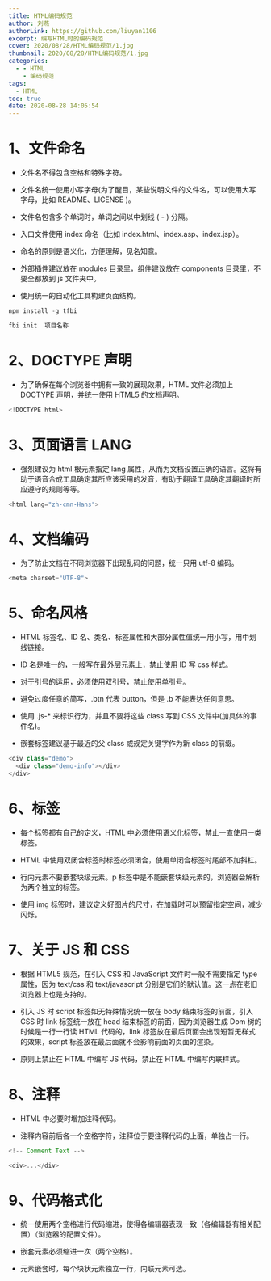 ```yaml
---
title: HTML编码规范
author: 刘燕
authorLink: https://github.com/liuyan1106
excerpt: 编写HTML时的编码规范
cover: 2020/08/28/HTML编码规范/1.jpg
thumbnail: 2020/08/28/HTML编码规范/1.jpg
categories:
  - - HTML
    - 编码规范
tags:
  - HTML
toc: true
date: 2020-08-28 14:05:54
---
```


# 1、文件命名

- 文件名不得包含空格和特殊字符。

- 文件名统一使用小写字母(为了醒目，某些说明文件的文件名，可以使用大写字母，比如 README、LICENSE )。

- 文件名包含多个单词时，单词之间以中划线 ( - ) 分隔。

- 入口文件使用 index 命名（比如 index.html、index.asp、index.jsp）。

- 命名的原则是语义化，方便理解，见名知意。

- 外部插件建议放在 modules 目录里，组件建议放在 components 目录里，不要全都放到 js 文件夹中。

- 使用统一的自动化工具构建页面结构。

```javascript
npm install -g tfbi

fbi init  项目名称
```

# 2、DOCTYPE 声明

- 为了确保在每个浏览器中拥有一致的展现效果，HTML 文件必须加上 DOCTYPE 声明，并统一使用 HTML5 的文档声明。

```javascript
<!DOCTYPE html>
```

# 3、页面语言 LANG

- 强烈建议为 html 根元素指定 lang 属性，从而为文档设置正确的语言。这将有助于语音合成工具确定其所应该采用的发音，有助于翻译工具确定其翻译时所应遵守的规则等等。

```javascript
<html lang="zh-cmn-Hans">
```

# 4、文档编码

- 为了防止文档在不同浏览器下出现乱码的问题，统一只用 utf-8 编码。

```javascript
<meta charset="UTF-8">
```

# 5、命名风格

- HTML 标签名、ID 名、类名、标签属性和大部分属性值统一用小写，用中划线链接。

- ID 名是唯一的，一般写在最外层元素上，禁止使用 ID 写 css 样式。

- 对于引号的运用，必须使用双引号，禁止使用单引号。

- 避免过度任意的简写，.btn 代表 button，但是 .b 不能表达任何意思。

- 使用 .js-\* 来标识行为，并且不要将这些 class 写到 CSS 文件中(加具体的事件名)。

- 嵌套标签建议基于最近的父 class 或规定关键字作为新 class 的前缀。

```javascript
<div class="demo">
  <div class="demo-info"></div>
</div>
```

# 6、标签

- 每个标签都有自己的定义，HTML 中必须使用语义化标签，禁止一直使用一类标签。

- HTML 中使用双闭合标签时标签必须闭合，使用单闭合标签时尾部不加斜杠。

- 行内元素不要嵌套块级元素。p 标签中是不能嵌套块级元素的，浏览器会解析为两个独立的标签。

- 使用 img 标签时，建议定义好图片的尺寸，在加载时可以预留指定空间，减少闪烁。

# 7、关于 JS 和 CSS

- 根据 HTML5 规范，在引入 CSS 和 JavaScript 文件时一般不需要指定 type 属性，因为 text/css 和 text/javascript 分别是它们的默认值。这一点在老旧浏览器上也是支持的。

- 引入 JS 时 script 标签如无特殊情况统一放在 body 结束标签的前面，引入 CSS 时 link 标签统一放在 head 结束标签的前面，因为浏览器生成 Dom 树的时候是一行一行读 HTML 代码的，link 标签放在最后页面会出现短暂无样式的效果，script 标签放在最后面就不会影响前面的页面的渲染。

- 原则上禁止在 HTML 中编写 JS 代码，禁止在 HTML 中编写内联样式。

# 8、注释

- HTML 中必要时增加注释代码。

- 注释内容前后各一个空格字符，注释位于要注释代码的上面，单独占一行。

```javascript
<!-- Comment Text -->

<div>...</div>
```

# 9、代码格式化

- 统一使用两个空格进行代码缩进，使得各编辑器表现一致（各编辑器有相关配置）（浏览器的配置文件）。
- 嵌套元素必须缩进一次（两个空格）。

- 元素嵌套时，每个块状元素独立一行，内联元素可选。
